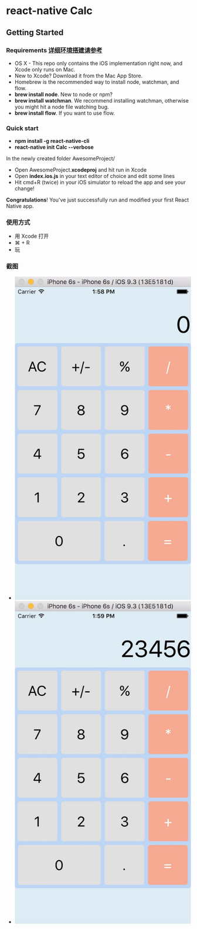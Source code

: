 # react-native Calc

## Getting Started

### Requirements **[详细环境搭建请参考](http://rplees.com/2016/01/14/react_native%E7%8E%AF%E5%A2%83%E6%90%AD%E5%BB%BA/)**
- OS X - This repo only contains the iOS implementation right now, and Xcode only runs on Mac.
- New to Xcode? Download it from the Mac App Store.
- Homebrew is the recommended way to install node, watchman, and flow.
- **brew install node**. New to node or npm?
- **brew install watchman**. We recommend installing watchman, otherwise you might hit a node file watching bug.
- **brew install flow**. If you want to use flow.
### Quick start 
- **npm install -g react-native-cli**
- **react-native init Calc --verbose**

In the newly created folder AwesomeProject/

- Open AwesomeProject.**xcodeproj** and hit run in Xcode
- Open **index.ios.js** in your text editor of choice and edit some lines
- Hit cmd+R (twice) in your iOS simulator to reload the app and see your change!

**Congratulations**! You've just successfully run and modified your first React Native app.

### 使用方式
- 用 Xcode 打开
- ⌘ + R
- 玩

### 截图
- ![screen](screen.png 'screen 截图')
- ![screen2](niuniu.png 'screen2 截图')
